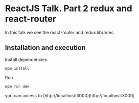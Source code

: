 # ReactJS Talk. Part 2 redux and react-router

In this talk we see the react-router and redux libraries.

## Installation and execution

Install dependencies
````
npm install

````

Run
````
npm run dev

````

you can access to (http://localhost:3000)[http://localhost:3000]
